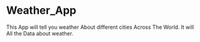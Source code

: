 # Weather_App
This App will tell you weather About different cities Across The World. It will All the Data about weather.
